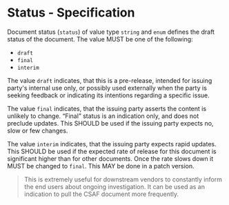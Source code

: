 # Status - Specification

Document status (`status`) of value type `string` and `enum` defines the draft
status of the document. The value MUST be one of the following:

* `draft`
* `final`
* `interim`

The value `draft` indicates, that this is a pre-release, intended for issuing
party's internal use only, or possibly used externally when the party is seeking
feedback or indicating its intentions regarding a specific issue.

The value `final` indicates, that the issuing party asserts the content is
unlikely to change. “Final” status is an indication only, and does not preclude
updates. This SHOULD be used if the issuing party expects no, slow or few
changes.

The value `interim` indicates, that the issuing party expects rapid updates.
This SHOULD be used if the expected rate of release for this document is
significant higher than for other documents. Once the rate slows down it MUST be
changed to
`final`. This MAY be done in a patch version.

> This is extremely useful for downstream vendors to constantly inform the end
> users about ongoing investigation. It can be used as an indication to pull the
> CSAF document more frequently.
